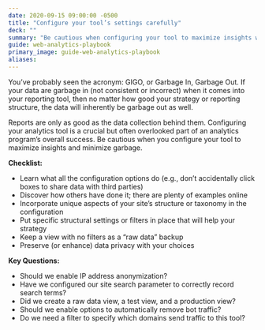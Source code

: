 ```yaml
---
date: 2020-09-15 09:00:00 -0500
title: "Configure your tool’s settings carefully"
deck: ""
summary: "Be cautious when configuring your tool to maximize insights while minimizing inaccuracies."
guide: web-analytics-playbook
primary_image: guide-web-analytics-playbook
aliases:
---
```

You’ve probably seen the acronym: GIGO, or Garbage In, Garbage Out. If your data are garbage in (not consistent or incorrect) when it comes into your reporting tool, then no matter how good your strategy or reporting structure, the data will inherently be garbage out as well.

 Reports are only as good as the data collection behind them. Configuring your analytics tool is a crucial but often overlooked part of an analytics program’s overall success. Be cautious when you configure your tool to maximize insights and minimize garbage.

**Checklist:**

- Learn what all the configuration options do (e.g., don’t accidentally click boxes to share data with third parties)
- Discover how others have done it; there are plenty of examples online
- Incorporate unique aspects of your site’s structure or taxonomy in the configuration
- Put specific structural settings or filters in place that will help your strategy
- Keep a view with no filters as a “raw data” backup
- Preserve (or enhance) data privacy with your choices

**Key Questions:**

- Should we enable IP address anonymization?
- Have we configured our site search parameter to correctly record search terms?
- Did we create a raw data view, a test view, and a production view?
- Should we enable options to automatically remove bot traffic?
-   Do we need a filter to specify which domains send traffic to this tool?
